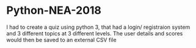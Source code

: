 # Python-NEA-2018
I had to create a quiz using python 3, that had a login/ registraion system and 3 different topics at 3 different levels. The user details and scores would then be saved to an external CSV file 

